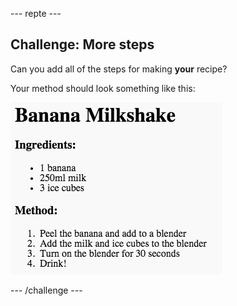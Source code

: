 \--- repte \---

## Challenge: More steps

Can you add all of the steps for making **your** recipe?

Your method should look something like this:

![captura de pantalla](images/recipe-more-method.png)

\--- /challenge \---